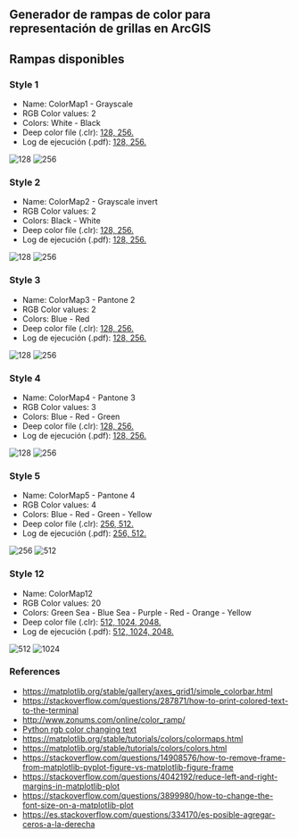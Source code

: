 ## Generador de rampas de color para representación de grillas en ArcGIS


## Rampas disponibles


### Style 1

* Name: ColorMap1 - Grayscale
* RGB Color values: 2
* Colors: White - Black
* Deep color file (.clr): 
[128, ](https://github.com/rcfdtools/R.GISPython/tree/main/ColorMapStyle/Output/ColorMapArcGIS128s1.clr)
[256. ](https://github.com/rcfdtools/R.GISPython/tree/main/ColorMapStyle/Output/ColorMapArcGIS256s1.clr)
* Log de ejecución (.pdf): 
[128, ](https://github.com/rcfdtools/R.GISPython/tree/main/ColorMapStyle/Output/ColorMapArcGIS128s1.pdf)
[256.](https://github.com/rcfdtools/R.GISPython/tree/main/ColorMapStyle/Output/ColorMapArcGIS256s1.pdf)

![128](https://github.com/rcfdtools/R.GISPython/blob/main/ColorMapStyle/Output/ColorMapArcGIS128s1.png)
![256](https://github.com/rcfdtools/R.GISPython/blob/main/ColorMapStyle/Output/ColorMapArcGIS256s1.png)


### Style 2

* Name: ColorMap2 - Grayscale invert
* RGB Color values: 2
* Colors: Black - White
* Deep color file (.clr): 
[128, ](https://github.com/rcfdtools/R.GISPython/tree/main/ColorMapStyle/Output/ColorMapArcGIS128s2.clr)
[256.](https://github.com/rcfdtools/R.GISPython/tree/main/ColorMapStyle/Output/ColorMapArcGIS256s2.clr)
* Log de ejecución (.pdf): 
[128, ](https://github.com/rcfdtools/R.GISPython/tree/main/ColorMapStyle/Output/ColorMapArcGIS128s2.pdf)
[256.](https://github.com/rcfdtools/R.GISPython/tree/main/ColorMapStyle/Output/ColorMapArcGIS256s2.pdf)

![128](https://github.com/rcfdtools/R.GISPython/blob/main/ColorMapStyle/Output/ColorMapArcGIS128s2.png)
![256](https://github.com/rcfdtools/R.GISPython/blob/main/ColorMapStyle/Output/ColorMapArcGIS256s2.png)


### Style 3

* Name: ColorMap3 - Pantone 2
* RGB Color values: 2
* Colors: Blue - Red
* Deep color file (.clr): 
[128, ](https://github.com/rcfdtools/R.GISPython/tree/main/ColorMapStyle/Output/ColorMapArcGIS128s3.clr)
[256.](https://github.com/rcfdtools/R.GISPython/tree/main/ColorMapStyle/Output/ColorMapArcGIS256s3.clr)
* Log de ejecución (.pdf): 
[128, ](https://github.com/rcfdtools/R.GISPython/tree/main/ColorMapStyle/Output/ColorMapArcGIS128s3.pdf)
[256.](https://github.com/rcfdtools/R.GISPython/tree/main/ColorMapStyle/Output/ColorMapArcGIS256s3.pdf)

![128](https://github.com/rcfdtools/R.GISPython/blob/main/ColorMapStyle/Output/ColorMapArcGIS128s3.png)
![256](https://github.com/rcfdtools/R.GISPython/blob/main/ColorMapStyle/Output/ColorMapArcGIS256s3.png)


### Style 4

* Name: ColorMap4 - Pantone 3
* RGB Color values: 3
* Colors: Blue - Red - Green
* Deep color file (.clr): 
[128, ](https://github.com/rcfdtools/R.GISPython/tree/main/ColorMapStyle/Output/ColorMapArcGIS128s4.clr)
[256.](https://github.com/rcfdtools/R.GISPython/tree/main/ColorMapStyle/Output/ColorMapArcGIS256s4.clr)
* Log de ejecución (.pdf): 
[128, ](https://github.com/rcfdtools/R.GISPython/tree/main/ColorMapStyle/Output/ColorMapArcGIS128s4.pdf)
[256.](https://github.com/rcfdtools/R.GISPython/tree/main/ColorMapStyle/Output/ColorMapArcGIS256s4.pdf)

![128](https://github.com/rcfdtools/R.GISPython/blob/main/ColorMapStyle/Output/ColorMapArcGIS128s4.png)
![256](https://github.com/rcfdtools/R.GISPython/blob/main/ColorMapStyle/Output/ColorMapArcGIS256s4.png)


### Style 5

* Name: ColorMap5 - Pantone 4
* RGB Color values: 4
* Colors: Blue - Red - Green - Yellow
* Deep color file (.clr): 
[256, ](https://github.com/rcfdtools/R.GISPython/tree/main/ColorMapStyle/Output/ColorMapArcGIS256s5.clr)
[512.](https://github.com/rcfdtools/R.GISPython/tree/main/ColorMapStyle/Output/ColorMapArcGIS512s5.clr)
* Log de ejecución (.pdf): 
[256, ](https://github.com/rcfdtools/R.GISPython/tree/main/ColorMapStyle/Output/ColorMapArcGIS256s5.pdf)
[512.](https://github.com/rcfdtools/R.GISPython/tree/main/ColorMapStyle/Output/ColorMapArcGIS512s5.pdf)

![256](https://github.com/rcfdtools/R.GISPython/blob/main/ColorMapStyle/Output/ColorMapArcGIS256s5.png)
![512](https://github.com/rcfdtools/R.GISPython/blob/main/ColorMapStyle/Output/ColorMapArcGIS512s5.png)


### Style 12

* Name: ColorMap12
* RGB Color values: 20
* Colors: Green Sea - Blue Sea - Purple - Red - Orange - Yellow
* Deep color file (.clr): 
[512, ](https://github.com/rcfdtools/R.GISPython/tree/main/ColorMapStyle/Output/ColorMapArcGIS512s12.clr)
[1024, ](https://github.com/rcfdtools/R.GISPython/tree/main/ColorMapStyle/Output/ColorMapArcGIS1024s12.clr)
[2048.](https://github.com/rcfdtools/R.GISPython/tree/main/ColorMapStyle/Output/ColorMapArcGIS2048s12.clr)
* Log de ejecución (.pdf): 
[512, ](https://github.com/rcfdtools/R.GISPython/tree/main/ColorMapStyle/Output/ColorMapArcGIS512s12.pdf)
[1024, ](https://github.com/rcfdtools/R.GISPython/tree/main/ColorMapStyle/Output/ColorMapArcGIS1024s12.pdf)
[2048.](https://github.com/rcfdtools/R.GISPython/tree/main/ColorMapStyle/Output/ColorMapArcGIS2048s12.pdf)

![512](https://github.com/rcfdtools/R.GISPython/blob/main/ColorMapStyle/Output/ColorMapArcGIS512s12.png)
![1024](https://github.com/rcfdtools/R.GISPython/blob/main/ColorMapStyle/Output/ColorMapArcGIS1024s12.png)


### References

* https://matplotlib.org/stable/gallery/axes_grid1/simple_colorbar.html
* https://stackoverflow.com/questions/287871/how-to-print-colored-text-to-the-terminal
* http://www.zonums.com/online/color_ramp/
* [Python rgb color changing text](https://www.codegrepper.com/code-examples/python/python+rgb+color+changing+text)
* https://matplotlib.org/stable/tutorials/colors/colormaps.html
* https://matplotlib.org/stable/tutorials/colors/colors.html
* https://stackoverflow.com/questions/14908576/how-to-remove-frame-from-matplotlib-pyplot-figure-vs-matplotlib-figure-frame
* https://stackoverflow.com/questions/4042192/reduce-left-and-right-margins-in-matplotlib-plot
* https://stackoverflow.com/questions/3899980/how-to-change-the-font-size-on-a-matplotlib-plot
* https://es.stackoverflow.com/questions/334170/es-posible-agregar-ceros-a-la-derecha